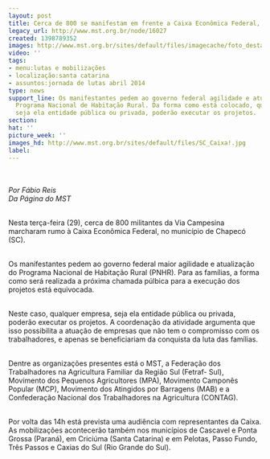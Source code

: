 ```yaml
---
layout: post
title: Cerca de 800 se manifestam em frente a Caixa Econômica Federal, em Chapecó
legacy_url: http://www.mst.org.br/node/16027
created: 1398789352
images: http://www.mst.org.br/sites/default/files/imagecache/foto_destaque/SC_Caixa!.jpg
video: ''
tags:
- menu:lutas e mobilizações
- localização:santa catarina
- assuntos:jornada de lutas abril 2014
type: news
support_line: Os manifestantes pedem ao governo federal agilidade e atualização do
  Programa Nacional de Habitação Rural. Da forma como está colocado, qualquer empresa,
  seja ela entidade pública ou privada, poderão executar os projetos.
section: 
hat: ''
picture_week: ''
images_hd: http://www.mst.org.br/sites/default/files/SC_Caixa!.jpg
label: 
---
```

<p><img style="margin: 10px;" src="http://www.mst.org.br/sites/default/files/SC_Caixa.jpg" alt=""></p><p><em>Por Fábio Reis<br></em><em>Da Página do MST</em></p><p><br>Nesta terça-feira (29), cerca de 800 militantes da Via Campesina marcharam rumo à Caixa Econômica Federal, no município de Chapecó (SC).</p><p><br>Os manifestantes pedem ao governo federal maior agilidade e atualização do Programa Nacional de Habitação Rural (PNHR). Para as famílias, a forma como será realizada a próxima chamada púlbica para a execução dos projetos está equivocada.</p><p><br>Neste caso, qualquer empresa, seja ela entidade pública ou privada, poderão executar os projetos.&nbsp;A coordenação da atividade argumenta que isso possibilita a atuação de empresas que não tem o compromisso com os trabalhadores, e apenas se beneficiariam da conquista da luta das famílias.</p><p><br>Dentre as organizações presentes está o MST, a Federação dos Trabalhadores na Agricultura Familiar da Região Sul (Fetraf- Sul), Movimento dos Pequenos Agricultores (MPA), Movimento Camponês Popular (MCP), Movimento dos Atingidos por Barragens (MAB) e a Confederação Nacional dos Trabalhadores na Agricultura (CONTAG).</p><p><br>Por volta das 14h está prevista uma audiência com representantes da Caixa. As mobilizações acontecerão também nos municípios de Cascavel e Ponta Grossa (Paraná), em Criciúma (Santa Catarina) e em Pelotas, Passo Fundo, Três Passos e Caxias do Sul (Rio Grande do Sul).</p><p>&nbsp;</p>
